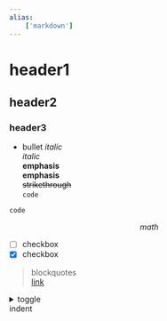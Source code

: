 ```yaml
---
alias:
    ['markdown']
---
```

# header1
## header2
### header3
- bullet
_italic_  
*italic*  
__emphasis__  
**emphasis**  
~~strikethrough~~  
`code`
```
code
```
$$ math $$  
- [ ] checkbox  
- [x] checkbox 
> blockquotes  
[link](URL)  
<details>
<summary>toggle</summary>
toggle
</details>
indent <br>